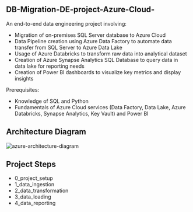 ## DB-Migration-DE-project-Azure-Cloud-

An end-to-end data engineering project involving:

* Migration of on-premises SQL Server database to Azure Cloud
* Data Pipeline creation using Azure Data Factory to automate data transfer from SQL Server to Azure Data Lake
* Usage of Azure Databricks to transform raw data into analytical dataset
* Creation of Azure Synapse Analytics SQL Database to query data in data lake for reporting needs
* Creation of Power BI dashboards to visualize key metrics and display insights

Prerequisites:

* Knowledge of SQL and Python
* Fundamentals of Azure Cloud services (Data Factory, Data Lake, Azure Databricks, Synapse Analytics, Key Vault) and Power BI


## Architecture Diagram


![azure-architecture-diagram](https://github.com/user-attachments/assets/a73dd91b-ceb8-450a-9297-63eebb3234df)


## Project Steps

* 0_project_setup
* 1_data_ingestion
* 2_data_transformation
* 3_data_loading
* 4_data_reporting
